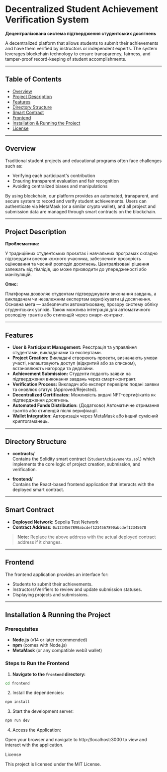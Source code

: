 # Decentralized Student Achievement Verification System

**Децентралізована система підтвердження студентських досягнень**

A decentralized platform that allows students to submit their achievements and have them verified by instructors or independent experts. The system leverages blockchain technology to ensure transparency, fairness, and tamper-proof record-keeping of student accomplishments.

---

## Table of Contents

- [Overview](#overview)
- [Project Description](#project-description)
- [Features](#features)
- [Directory Structure](#directory-structure)
- [Smart Contract](#smart-contract)
- [Frontend](#frontend)
- [Installation & Running the Project](#installation--running-the-project)
- [License](#license)

---

## Overview

Traditional student projects and educational programs often face challenges such as:

- Verifying each participant's contribution
- Ensuring transparent evaluation and fair recognition
- Avoiding centralized biases and manipulations

By using blockchain, our platform provides an automated, transparent, and secure system to record and verify student achievements. Users can authenticate via MetaMask (or a similar crypto wallet), and all project and submission data are managed through smart contracts on the blockchain.

---

## Project Description

**Проблематика:**

У традиційних студентських проєктах і навчальних програмах складно підтвердити внесок кожного учасника, забезпечити прозорість оцінювання та чесний розподіл досягнень. Централізовані рішення залежать від тімлідів, що може призводити до упередженості або маніпуляцій.

**Опис:**

Платформа дозволяє студентам підтверджувати виконання завдань, а викладачам чи незалежним експертам верифікувати ці досягнення. Основна мета — забезпечити автоматизовану, прозору систему обліку студентських успіхів. Також можлива інтеграція для автоматичного розподілу грантів або стипендій через смарт-контракт.

---

## Features

- **User & Participant Management:** Реєстрація та управління студентами, викладачами та експертами.
- **Project Creation:** Викладачі створюють проєкти, визначають умови участі, налаштовують доступ (відкритий або за списком), встановлюють нагороди та дедлайни.
- **Achievement Submission:** Студенти подають заявки на підтвердження виконання завдань через смарт-контракт.
- **Verification Process:** Викладач або експерт перевіряє подані заявки та оновлює статус (Approved/Rejected).
- **Decentralized Certificates:** Можливість видачі NFT-сертифікатів як підтвердження досягнень.
- **Automated Funds Distribution:** (Додатково) Автоматичне отримання грантів або стипендій після верифікації.
- **Wallet Integration:** Авторизація через MetaMask або інший сумісний криптогаманець.

---

## Directory Structure

- **contracts/**  
  Contains the Solidity smart contract (`StudentAchievements.sol`) which implements the core logic of project creation, submission, and verification.

- **frontend/**  
  Contains the React-based frontend application that interacts with the deployed smart contract.

---

## Smart Contract

- **Deployed Network:** Sepolia Test Network
- **Contract Address:** `0x1234567890abcdef1234567890abcdef12345678`

> **Note:** Replace the above address with the actual deployed contract address if it changes.

---

## Frontend

The frontend application provides an interface for:

- Students to submit their achievements.
- Instructors/Verifiers to review and update submission statuses.
- Displaying projects and submissions.

---

## Installation & Running the Project

### Prerequisites

- **Node.js** (v14 or later recommended)
- **npm** (comes with Node.js)
- **MetaMask** (or any compatible web3 wallet)

### Steps to Run the Frontend

1. **Navigate to the `frontend` directory:**

```bash
cd frontend
```

2. Install the dependencies:

```bash
npm install
```

3. Start the development server:

```bash
npm run dev
```

4. Access the Application:

Open your browser and navigate to http://localhost:3000 to view and interact with the application.

License

This project is licensed under the MIT License.
